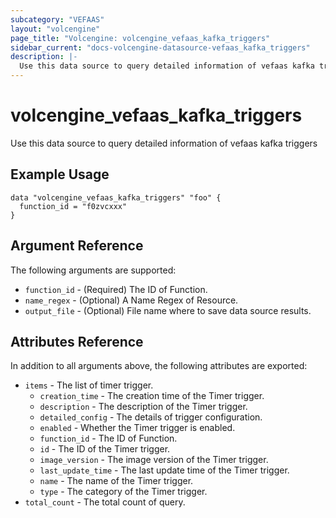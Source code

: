 ```yaml
---
subcategory: "VEFAAS"
layout: "volcengine"
page_title: "Volcengine: volcengine_vefaas_kafka_triggers"
sidebar_current: "docs-volcengine-datasource-vefaas_kafka_triggers"
description: |-
  Use this data source to query detailed information of vefaas kafka triggers
---
```

# volcengine_vefaas_kafka_triggers
Use this data source to query detailed information of vefaas kafka triggers
## Example Usage
```hcl
data "volcengine_vefaas_kafka_triggers" "foo" {
  function_id = "f0zvcxxx"
}
```
## Argument Reference
The following arguments are supported:
* `function_id` - (Required) The ID of Function.
* `name_regex` - (Optional) A Name Regex of Resource.
* `output_file` - (Optional) File name where to save data source results.

## Attributes Reference
In addition to all arguments above, the following attributes are exported:
* `items` - The list of timer trigger.
    * `creation_time` - The creation time of the Timer trigger.
    * `description` - The description of the Timer trigger.
    * `detailed_config` - The details of trigger configuration.
    * `enabled` - Whether the Timer trigger is enabled.
    * `function_id` - The ID of Function.
    * `id` - The ID of the Timer trigger.
    * `image_version` - The image version of the Timer trigger.
    * `last_update_time` - The last update time of the Timer trigger.
    * `name` - The name of the Timer trigger.
    * `type` - The category of the Timer trigger.
* `total_count` - The total count of query.


